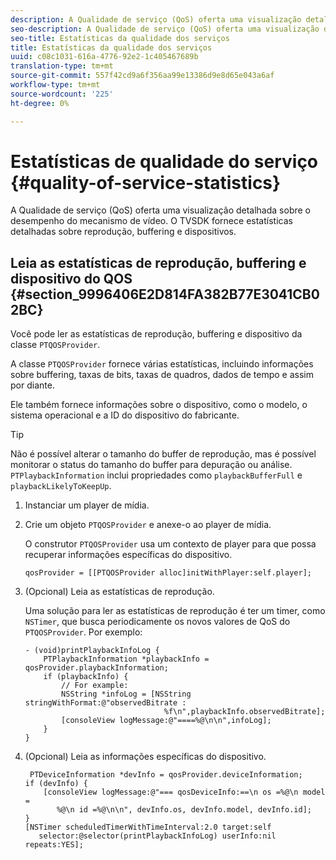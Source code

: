 ```yaml
---
description: A Qualidade de serviço (QoS) oferta uma visualização detalhada sobre o desempenho do mecanismo de vídeo. O TVSDK fornece estatísticas detalhadas sobre reprodução, buffering e dispositivos.
seo-description: A Qualidade de serviço (QoS) oferta uma visualização detalhada sobre o desempenho do mecanismo de vídeo. O TVSDK fornece estatísticas detalhadas sobre reprodução, buffering e dispositivos.
seo-title: Estatísticas da qualidade dos serviços
title: Estatísticas da qualidade dos serviços
uuid: c08c1031-616a-4776-92e2-1c405467689b
translation-type: tm+mt
source-git-commit: 557f42cd9a6f356aa99e13386d9e8d65e043a6af
workflow-type: tm+mt
source-wordcount: '225'
ht-degree: 0%

---
```



# Estatísticas de qualidade do serviço {#quality-of-service-statistics}

A Qualidade de serviço (QoS) oferta uma visualização detalhada sobre o desempenho do mecanismo de vídeo. O TVSDK fornece estatísticas detalhadas sobre reprodução, buffering e dispositivos.

## Leia as estatísticas de reprodução, buffering e dispositivo do QOS {#section_9996406E2D814FA382B77E3041CB02BC}

Você pode ler as estatísticas de reprodução, buffering e dispositivo da classe `PTQOSProvider`.

A classe `PTQOSProvider` fornece várias estatísticas, incluindo informações sobre buffering, taxas de bits, taxas de quadros, dados de tempo e assim por diante.

Ele também fornece informações sobre o dispositivo, como o modelo, o sistema operacional e a ID do dispositivo do fabricante.

>[!TIP]
>
>Não é possível alterar o tamanho do buffer de reprodução, mas é possível monitorar o status do tamanho do buffer para depuração ou análise. `PTPlaybackInformation` inclui propriedades como  `playbackBufferFull` e  `playbackLikelyToKeepUp`.

1. Instanciar um player de mídia.
1. Crie um objeto `PTQOSProvider` e anexe-o ao player de mídia.

   O construtor `PTQOSProvider` usa um contexto de player para que possa recuperar informações específicas do dispositivo.

   ```
   qosProvider = [[PTQOSProvider alloc]initWithPlayer:self.player]; 
   ```

1. (Opcional) Leia as estatísticas de reprodução.

   Uma solução para ler as estatísticas de reprodução é ter um timer, como `NSTimer`, que busca periodicamente os novos valores de QoS do `PTQOSProvider`. Por exemplo:

   ```
   - (void)printPlaybackInfoLog { 
       PTPlaybackInformation *playbackInfo = qosProvider.playbackInformation;  
       if (playbackInfo) { 
           // For example: 
           NSString *infoLog = [NSString stringWithFormat:@"observedBitrate :  
                                  %f\n",playbackInfo.observedBitrate]; 
           [consoleView logMessage:@"====%@\n\n",infoLog]; 
       } 
   }
   ```

1. (Opcional) Leia as informações específicas do dispositivo.

   ```
    PTDeviceInformation *devInfo = qosProvider.deviceInformation; 
   if (devInfo) { 
       [consoleView logMessage:@"=== qosDeviceInfo:==\n os =%@\n model =  
          %@\n id =%@\n\n", devInfo.os, devInfo.model, devInfo.id]; 
   } 
   [NSTimer scheduledTimerWithTimeInterval:2.0 target:self  
      selector:@selector(printPlaybackInfoLog) userInfo:nil repeats:YES];
   ```
